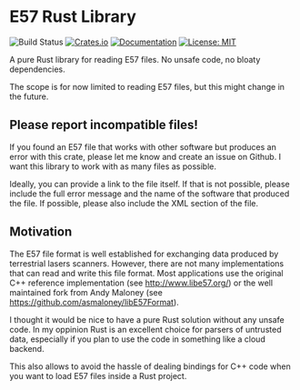 # E57 Rust Library
![Build Status](https://github.com/cry-inc/e57/workflows/CI/badge.svg)
[![Crates.io](https://img.shields.io/crates/v/e57.svg)](https://crates.io/crates/e57)
[![Documentation](https://docs.rs/e57/badge.svg)](https://docs.rs/e57)
[![License: MIT](https://img.shields.io/badge/License-MIT-blue.svg)](https://opensource.org/licenses/MIT)

A pure Rust library for reading E57 files. No unsafe code, no bloaty dependencies.

The scope is for now limited to reading E57 files, but this might change in the future.

## Please report incompatible files!
If you found an E57 file that works with other software but produces an error with this crate,
please let me know and create an issue on Github.
I want this library to work with as many files as possible.

Ideally, you can provide a link to the file itself. If that is not possible,
please include the full error message and the name of the software that produced the file.
If possible, please also include the XML section of the file.

## Motivation
The E57 file format is well established for exchanging data produced by terrestrial lasers scanners.
However, there are not many implementations that can read and write this file format.
Most applications use the original C++ reference implementation (see http://www.libe57.org/)
or the well maintained fork from Andy Maloney (see https://github.com/asmaloney/libE57Format).

I thought it would be nice to have a pure Rust solution without any unsafe code.
In my oppinion Rust is an excellent choice for parsers of untrusted data,
especially if you plan to use the code in something like a cloud backend.

This also allows to avoid the hassle of dealing bindings for C++ code when you want to load E57 files inside a Rust project.
